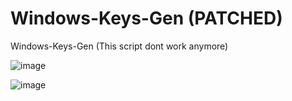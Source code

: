 # Windows-Keys-Gen (PATCHED)
Windows-Keys-Gen (This script dont work anymore)

![image](https://github.com/EnderMythex/Windows-Keys-Gen/assets/102812268/4828cd27-ec5b-4fa4-b56f-020e57290864)

![image](https://github.com/EnderMythex/Windows-Keys-Gen/assets/102812268/c2b20401-d108-4c09-9a28-50bb17f12955)
